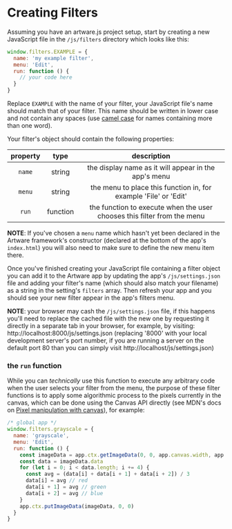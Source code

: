 # Creating Filters

Assuming you have an artware.js project setup, start by creating a new JavaScript file in the `/js/filters` directory which looks like this:
```js
window.filters.EXAMPLE = {
  name: 'my example filter',
  menu: 'Edit',
  run: function () {
    // your code here
  }
}
```
Replace `EXAMPLE` with the name of your filter, your JavaScript file's name should match that of your filter. This name should be written in lower case and not contain any spaces (use [camel case](https://en.wikipedia.org/wiki/Camel_case) for names containing more than one word).

Your filter's object should contain the following properties:

| property | type | description |
|:---:|:---:|:---:|
| `name` | string | the display name as it will appear in the app's menu |
| `menu` | string | the menu to place this function in, for example 'File' or 'Edit'  |
| `run` | function | the function to execute when the user chooses this filter from the menu |

**NOTE**: If you've chosen a `menu` name which hasn't yet been declared in the Artware framework's constructor (declared at the bottom of the app's `index.html`) you will also need to make sure to define the new menu item there.

Once you've finished creating your JavaScript file containing a filter object you can add it to the Artware app by updating the app's `/js/settings.json` file and adding your filter's name (which should also match your filename) as a string in the setting's `filters` array. Then refresh your app and you should see your new filter appear in the app's filters menu.

**NOTE**: your browser may cash the `/js/settings.json` file, if this happens you'll need to replace the cached file with the new one by requesting it directly in a separate tab in your browser, for example, by visiting: http://localhost:8000/js/settings.json (replacing '8000' with your local development server's port number, if you are running a server on the default port 80 than you can simply visit http://localhost/js/settings.json)

### the `run` function

While you can *technically* use this function to execute any arbitrary code when the user selects your filter from the menu, the purpose of these filter functions is to apply some algorithmic process to the pixels currently in the canvas, which can be done using the Canvas API directly (see MDN's docs on [Pixel manipulation with canvas](https://developer.mozilla.org/en-US/docs/Web/API/Canvas_API/Tutorial/Pixel_manipulation_with_canvas)), for example:

```js
/* global app */
window.filters.grayscale = {
  name: 'grayscale',
  menu: 'Edit',
  run: function () {
    const imageData = app.ctx.getImageData(0, 0, app.canvas.width, app.canvas.height)
    const data = imageData.data
    for (let i = 0; i < data.length; i += 4) {
      const avg = (data[i] + data[i + 1] + data[i + 2]) / 3
      data[i] = avg // red
      data[i + 1] = avg // green
      data[i + 2] = avg // blue
    }
    app.ctx.putImageData(imageData, 0, 0)
  }
}
```
